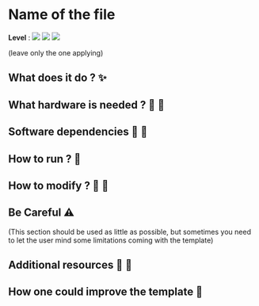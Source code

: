 # Name of the file

**Level** : ![](https://img.shields.io/badge/Level-Beginner-brightgreen) ![](https://img.shields.io/badge/Level-Intermediate-yellow) ![](https://img.shields.io/badge/Level-Advanced-red)

(leave only the one applying)

## What does it do ? ✨

## What hardware is needed ? 💾 🔌

## Software dependencies 🌈 📂

## How to run ? 🚀

## How to modify ? 🔩 🔨

## Be Careful ⚠️

(This section should be used as little as possible, but sometimes you need to let the user mind some limitations coming with the template)

## Additional resources 📄 📗

## How one could improve the template 🦾